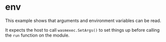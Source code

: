 # env
This example shows that arguments and environment variables can be read.

It expects the host to call `wasmexec.SetArgs()` to set things up before calling the `run` function on the module.